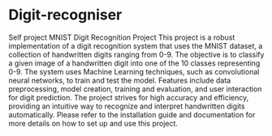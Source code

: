 # Digit-recogniser
Self project
MNIST Digit Recognition Project
This project is a robust implementation of a digit recognition system that uses the MNIST dataset, a collection of handwritten digits ranging from 0-9. The objective is to classify a given image of a handwritten digit into one of the 10 classes representing 0-9. The system uses Machine Learning techniques, such as convolutional neural networks, to train and test the model. Features include data preprocessing, model creation, training and evaluation, and user interaction for digit prediction. The project strives for high accuracy and efficiency, providing an intuitive way to recognize and interpret handwritten digits automatically. Please refer to the installation guide and documentation for more details on how to set up and use this project.
